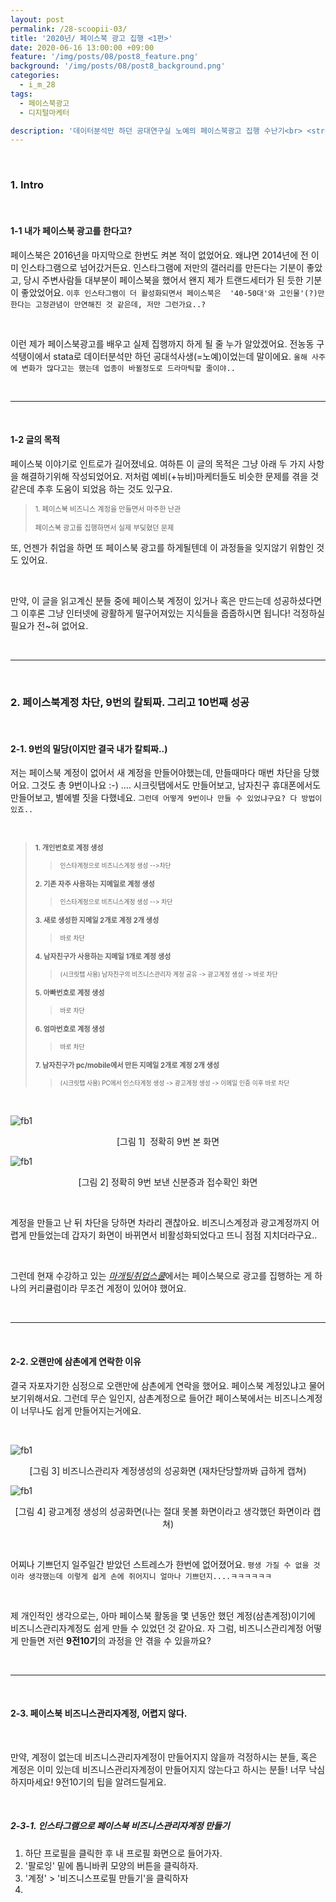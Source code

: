 ```yaml
---
layout: post
permalink: /28-scoopii-03/
title: '2020년/ 페이스북 광고 집행 <1편>'
date: 2020-06-16 13:00:00 +09:00
feature: '/img/posts/08/post8_feature.png'
background: '/img/posts/08/post8_background.png'
categories:
  - i_m_28
tags:
  - 페이스북광고
  - 디지털마케터

description: '데이터분석만 하던 공대연구실 노예의 페이스북광고 집행 수난기<br> <strong>#페이스북 #비즈니스계정관리자</strong> #UTM이머야 #픽셀이머야'
---
```


<br>

### 1. Intro

<br>

#### 1-1 내가 페이스북 광고를 한다고?

페이스북은 2016년을 마지막으로 한번도 켜본 적이 없었어요. 왜냐면 2014년에 전 이미 인스타그램으로 넘어갔거든요. 인스타그램에 저만의 갤러리를 만든다는 기분이 좋았고, 당시 주변사람들 대부분이 페이스북을 했어서 왠지 제가 트랜드세터가 된 듯한 기분이 좋았었어요. `이후 인스타그램이 더 활성화되면서 페이스북은  '40-50대'와 고인물'(?)만 한다는 고정관념이 만연해진 것 같은데, 저만 그런가요..?` 

<br>

이런 제가 페이스북광고를 배우고 실제 집행까지 하게 될 줄 누가 알았겠어요. 전농동 구석탱이에서 stata로 데이터분석만 하던 공대석사생(=노예)이었는데 말이에요. `올해 사주에 변화가 많다고는 했는데 업종이 바뀔정도로 드라마틱할 줄이야..`

<br>

-----

<br>

#### 1-2 글의 목적

페이스북 이야기로 인트로가 길어졌네요. 여하튼 이 글의 목적은 그냥 아래 두 가지 사항을 해결하기위해 작성되었어요. 저처럼 예비(+뉴비)마케터들도 비슷한 문제를 겪을 것 같은데 추후 도움이 되었음 하는 것도 있구요. 

> <span style="font-size: 0.8em;">1. 페이스북 비즈니스 계정을 만들면서 마주한 난관
>
> <span style="font-size: 0.8em;">페이스북 광고를 집행하면서 실제 부딪혔던 문제

또, 언젠가 취업을 하면 또 페이스북 광고를 하게될텐데 이 과정들을 잊지않기 위함인 것도 있어요. 

<br>

만약, 이 글을 읽고계신 분들 중에 페이스북 계정이 있거나 혹은 만드는데 성공하셨다면 그 이후론 그냥 인터넷에 광활하게 떨구어져있는 지식들을 줍줍하시면 됩니다! 걱정하실 필요가 전~혀 없어요. 

<br>

-----

<br>

### 2. 페이스북계정 차단, 9번의 칼퇴짜. 그리고 10번째 성공

<br>

#### 2-1. 9번의 밀당(이지만 결국 내가 칼퇴짜..)

저는 페이스북 계정이 없어서 새 계정을 만들어야했는데, 만들때마다 매번 차단을 당했어요. 그것도 총 9번이나요 :-) .... 시크릿탭에서도 만들어보고, 남자친구 휴대폰에서도 만들어보고, 별에별 짓을 다했네요. `그런데 어떻게 9번이나 만들 수 있었냐구요? 다 방법이 있죠..`

<br>

> <span style="font-size: 0.8em;">**1. 개인번호로 계정 생성** 
>
> > <span style="font-size: 0.7em;"> 인스타계정으로 비즈니스계정 생성 -->차단
>
> <span style="font-size: 0.8em;">**2. 기존 자주 사용하는 지메일로 계정 생성**
>
> > <span style="font-size: 0.7em;"> 인스타계정으로 비즈니스계정 생성 --> 차단
>
> <span style="font-size: 0.8em;">**3. 새로 생성한 지메일 2개로 계정 2개 생성** 
>
> > <span style="font-size: 0.7em;"> 바로 차단
>
> <span style="font-size: 0.8em;">**4. 남자친구가 사용하는 지메일 1개로 계정 생성** 
>
> > <span style="font-size: 0.7em;">(시크릿탭 사용) 남자친구의 비즈니스관리자 계정 공유 -> 광고계정 생성 -> 바로 차단 
>
> <span style="font-size: 0.8em;">**5. 아빠번호로 계정 생성**
>
> > <span style="font-size: 0.7em;">바로 차단
>
> <span style="font-size: 0.8em;">**6. 엄마번호로 계정 생성**
>
> > <span style="font-size: 0.7em;">바로 차단
>
> <span style="font-size: 0.8em;">**7. 남자친구가 pc/mobile에서 만든 지메일 2개로 계정 2개 생성** 
>
> > <span style="font-size: 0.7em;">(시크릿탭 사용) PC에서 인스타계정 생성 -> 광고계정 생성 -> 이메일 인증 이후 바로 차단

<br>

![fb1](/img/posts/08/fb1.png)

<center><span class="ref_url">[그림 1]  정확히 9번 본 화면</span></center>

![fb1](/img/posts/08/fb2.png)<center><span class="ref_url">[그림 2]  정확히 9번 보낸 신분증과 접수확인 화면</span></center>



<br>

계정을 만들고 난 뒤 차단을 당하면 차라리 괜찮아요. 비즈니스계정과 광고계정까지 어렵게 만들었는데 갑자기 화면이 바뀌면서 비활성화되었다고 뜨니 점점 지치더라구요..

<br>

그런데 현재 수강하고 있는 [*마개팅취업스쿨*](https://www.hakdokman.com/courses/magaeting.html)에서는 페이스북으로 광고를 집행하는 게 하나의 커리큘럼이라 무조건 계정이 있어야 했어요. 

<br>

---

<br>

#### 2-2. 오랜만에 삼촌에게 연락한 이유

결국 자포자기한 심정으로 오랜만에 삼촌에게 연락을 했어요. 페이스북 계정있냐고 물어보기위해서요. 그런데 무슨 일인지, 삼촌계정으로 들어간 페이스북에서는 비즈니스계정이 너무나도 쉽게 만들어지는거에요. 

<br>

![fb1](/img/posts/08/success1.png)

<center><span class="ref_url">[그림 3] 비즈니스관리자 계정생성의 성공화면 (재차단당할까봐 급하게 캡쳐)</span></center>

![fb1](/img/posts/08/success2.png)<center><span class="ref_url">[그림 4] 광고계정 생성의 성공화면(나는 절대 못볼 화면이라고 생각했던 화면이라 캡쳐)</span></center>

<br>

어찌나 기쁘던지 일주일간 받았던 스트레스가 한번에 없어졌어요. `평생 가질 수 없을 것이라 생각했는데 이렇게 쉽게 손에 쥐어지니 얼마나 기쁘던지....ㅋㅋㅋㅋㅋㅋ`

<br>

제 개인적인 생각으로는, 아마 페이스북 활동을 몇 년동안 했던 계정(삼촌계정)이기에 비즈니스관리자계정도 쉽게 만들 수 있었던 것 같아요. 자 그럼, 비즈니스관리계정 어떻게 만들면 저런 **9전10기**의 과정을 안 겪을 수 있을까요? 

<br>

----

<br>

#### 2-3. 페이스북 비즈니스관리자계정, 어렵지 않다.

<br>

만약, 계정이 없는데 비즈니스관리자계정이 만들어지지 않을까 걱정하시는 분들, 혹은 계정은 이미 있는데 비즈니스관리자계정이 만들어지지 않는다고 하시는 분들! 너무 낙심하지마세요! 9전10기의 팁을 알려드릴게요. 

<br>

##### 2-3-1. 인스타그램으로 페이스북 비즈니스관리자계정 만들기

1. 하단 프로필을 클릭한 후 내 프로필 화면으로 들어가자. 
2. '팔로잉' 밑에 톱니바퀴 모양의 버튼을 클릭하자.
3. '계정' > '비즈니스프로필 만들기'을 클릭하자
4.  



